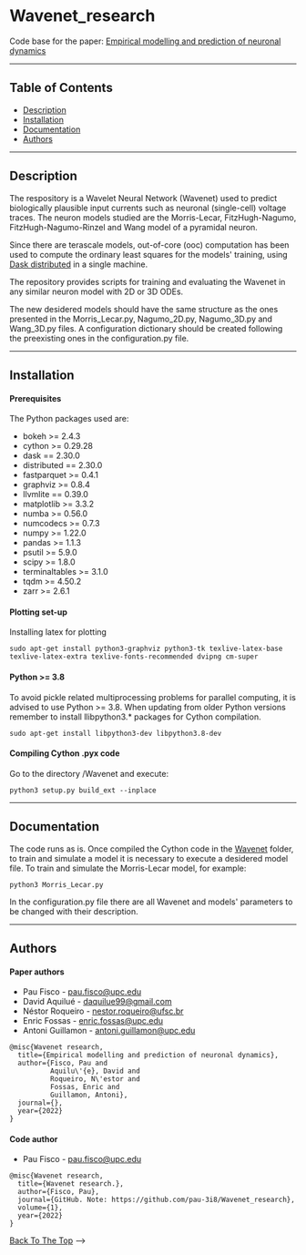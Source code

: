 # Wavenet_research

Code base for the paper: [Empirical modelling and prediction of neuronal dynamics]()
___

## Table of Contents

- [Description](#description)
- [Installation](#installation)
- [Documentation](#documentation)
- [Authors](#authors)
___

## Description

The respository is a Wavelet Neural Network (Wavenet) used to predict biologically plausible input currents such as neuronal (single-cell) voltage traces. The neuron models studied are the Morris-Lecar, FitzHugh-Nagumo, FitzHugh-Nagumo-Rinzel and Wang model of a pyramidal neuron.

Since there are terascale models, out-of-core (ooc) computation has been used to compute the ordinary least squares for the models' training, using [Dask distributed](https://github.com/dask/distributed) in a single machine.

The repository provides scripts for training and evaluating the Wavenet in any similar neuron model with 2D or 3D ODEs.

The new desidered models should have the same structure as the ones presented in the Morris_Lecar.py, Nagumo_2D.py, Nagumo_3D.py and Wang_3D.py files. A configuration dictionary should be created following the preexisting ones in the configuration.py file.
___

## Installation

#### Prerequisites

The Python packages used are:
- bokeh >= 2.4.3
- cython >= 0.29.28
- dask == 2.30.0
- distributed == 2.30.0
- fastparquet >= 0.4.1
- graphviz >= 0.8.4
- llvmlite == 0.39.0
- matplotlib >= 3.3.2
- numba >= 0.56.0
- numcodecs >= 0.7.3
- numpy >= 1.22.0
- pandas >= 1.1.3
- psutil >= 5.9.0
- scipy >= 1.8.0
- terminaltables >= 3.1.0
- tqdm >= 4.50.2
- zarr >= 2.6.1

#### Plotting set-up

Installing latex for plotting
```
sudo apt-get install python3-graphviz python3-tk texlive-latex-base texlive-latex-extra texlive-fonts-recommended dvipng cm-super
```

#### Python >= 3.8

To avoid pickle related multiprocessing problems for parallel computing, it is advised to use Python >= 3.8. When updating from older Python versions remember to install llibpython3.* packages for Cython compilation.
```
sudo apt-get install libpython3-dev libpython3.8-dev
```

#### Compiling Cython .pyx code

Go to the directory /Wavenet and execute:
```
python3 setup.py build_ext --inplace
```
___

## Documentation

The code runs as is. Once compiled the Cython code in the [Wavenet](https://github.com/pau-3i8/Wavenet_research/tree/main/Wavenet) folder, to train and simulate a model it is necessary to execute a desidered model file. To train and simulate the Morris-Lecar model, for example:
```
python3 Morris_Lecar.py
```
In the configuration.py file there are all Wavenet and models' parameters to be changed with their description.
___

## Authors

#### Paper authors

- Pau Fisco - pau.fisco@upc.edu
- David Aquilué - daquilue99@gmail.com
- Néstor Roqueiro - nestor.roqueiro@ufsc.br
- Enric Fossas - enric.fossas@upc.edu
- Antoni Guillamon - antoni.guillamon@upc.edu

```
@misc{Wavenet research,
  title={Empirical modelling and prediction of neuronal dynamics},
  author={Fisco, Pau and
          Aquilu\'{e}, David and
          Roqueiro, N\'estor and
          Fossas, Enric and
          Guillamon, Antoni},
  journal={},
  year={2022}
}
```

#### Code author

- Pau Fisco - pau.fisco@upc.edu

```
@misc{Wavenet research,
  title={Wavenet research.},
  author={Fisco, Pau},
  journal={GitHub. Note: https://github.com/pau-3i8/Wavenet_research},
  volume={1},
  year={2022}
}
```

[Back To The Top](#Wavenet_research)
-->
